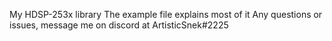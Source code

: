 My HDSP-253x library
The example file explains most of it
Any questions or issues, message me on discord at ArtisticSnek#2225
